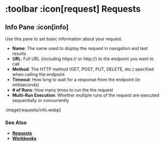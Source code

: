 # :toolbar :icon[request] Requests

## Info Pane :icon[info]

Use this pane to set basic information about your request.

* **Name**: The name used to display the request in navigation and test results
* **URL**: Full URL (including https:// or http://) to the endpoint you want to call
* **Method**: The HTTP method (GET, POST, PUT, DELETE, etc.) specified when calling the endpoint
* **Timeout**: How long to wait for a response from the endpoint (in milliseconds)
* **# of Runs**: How many times to run the the request
* **Multi-Run Execution**:  Whether multiple runs of the request are executed sequentially or concurrently

:image[requests/info.webp]

### See Also

* [**Requests**](help:requests)
* [**Workbooks**](help:workbooks)
